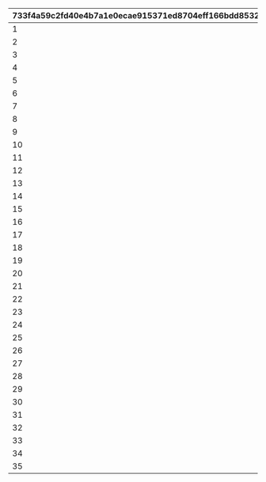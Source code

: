 |733f4a59c2fd40e4b7a1e0ecae915371ed8704eff166bdd8532fee2e55f61a02|cac52146ce8d6dc1f7a32f48cdb1dc3c62a7a40619ca8cf1ac256be0385f17ca|5dd8941d23e76f987c179d7aadc483cc5d0ef93fd700cd0f2762818eed92b978|39dea5ac83ee4a8773ac516910b4e8642ce3c20cef317449e7f15858e772bb5d|a4043c495d82081f5ea0679ef16a674b79d07946ae4217e1c6d712677a9ddfb2|7360674b6d8d374bb79ec78a9393e5a9a8200b0db1481de7c2187789414351e5|441c739a62bf33f69dd1475842cdd0a415f46a482203c081e746960b7345e229|3a64499252a3513c4cbfa42757ed104864e7b4594a06facfaf3a11d432ca96a3|c7268ece545ee37f8904e4571c509340e98e7bc726d560c4146089766e1c5084|
| --- | --- | --- | --- | --- | --- | --- | --- | --- |
|1|1|0|1|2020/06/27 5:00:00|2020/07/08 4:59:59|0|0|0|
|2|2|0|1|2020/09/15 5:00:00|2020/09/29 4:59:59|0|0|0|
|3|3|0|1|2021/01/08 5:00:00|2021/01/22 4:59:59|0|0|0|
|4|4|0|1|2021/03/01 5:00:00|2021/03/15 4:59:59|1|0|0|
|5|5|0|0|2021/03/15 5:00:00|2021/04/17 4:59:59|1|4|14|
|6|6|0|1|2021/08/21 5:00:00|2021/09/07 4:59:59|1|0|0|
|7|7|0|1|2021/12/20 5:00:00|2022/01/03 15:59:59|1|0|0|
|8|8|0|1|2022/01/28 5:00:00|2022/02/12 4:59:59|1|0|0|
|9|9|0|1|2022/04/30 5:00:00|2022/05/07 4:59:59|1|0|0|
|10|10|0|1|2022/08/15 5:00:00|2022/09/01 4:59:59|1|0|0|
|11|11|0|1|2022/11/10 5:00:00|2022/11/17 4:59:59|1|0|0|
|12|12|0|0|2022/11/17 5:00:00|2022/11/30 4:59:59|1|11|7|
|13|13|0|1|2022/12/21 5:00:00|2023/01/04 4:59:59|1|0|0|
|14|14|0|0|2023/01/04 5:00:00|2023/01/31 4:59:59|1|13|14|
|15|15|0|1|2023/02/15 5:00:00|2023/03/01 4:59:59|1|0|0|
|16|16|0|0|2023/03/01 5:00:00|2023/03/31 4:59:59|1|15|14|
|17|17|0|1|2023/04/28 5:00:00|2023/05/08 4:59:59|1|0|0|
|18|18|0|1|2023/08/15 5:00:00|2023/09/01 4:59:59|1|0|0|
|19|19|0|0|2023/09/01 5:00:00|2023/09/30 4:59:59|1|18|17|
|20|20|0|1|2023/11/03 5:00:00|2023/11/10 4:59:59|1|0|0|
|21|21|0|0|2023/11/10 5:00:00|2023/11/30 4:59:59|1|20|7|
|22|22|0|1|2023/12/20 5:00:00|2024/01/02 4:59:59|1|0|0|
|23|23|0|0|2024/01/02 5:00:00|2024/01/29 4:59:59|1|22|13|
|24|24|0|1|2024/02/18 5:00:00|2024/03/03 4:59:59|1|0|0|
|25|25|0|0|2024/03/03 5:00:00|2024/04/02 4:59:59|1|24|14|
|26|26|0|1|2024/04/17 5:00:00|2024/04/27 4:59:59|1|0|0|
|27|27|0|1|2024/08/15 5:00:00|2024/09/01 4:59:59|1|0|0|
|28|28|0|1|2024/10/15 5:00:00|2024/10/22 4:59:59|1|0|0|
|29|29|0|1|2024/12/23 5:00:00|2025/01/04 4:59:59|1|0|0|
|30|30|0|1|2025/02/13 5:00:00|2025/02/27 4:59:59|1|0|0|
|31|31|0|1|2025/04/10 5:00:00|2025/04/16 4:59:59|1|0|0|
|32|32|0|1|2025/06/14 5:00:00|2025/07/01 4:59:59|1|0|0|
|33|33|0|1|2025/07/25 5:00:00|2025/07/31 4:59:59|1|0|0|
|34|34|0|1|2025/08/20 5:00:00|2025/09/02 4:59:59|2|0|0|
|35|35|0|1|2025/09/29 5:00:00|2025/10/14 4:59:59|2|0|0|